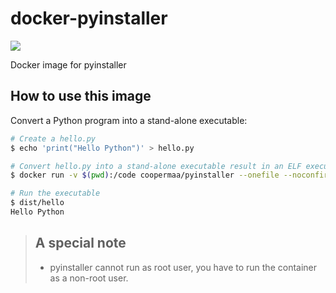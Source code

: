 # docker-pyinstaller
[![](https://badge.imagelayers.io/coopermaa/pyinstaller:latest.svg)](https://imagelayers.io/?images=coopermaa/pyinstaller:latest 'Get your own badge on imagelayers.io')

Docker image for pyinstaller

## How to use this image

Convert a Python program into a stand-alone executable:

```bash
# Create a hello.py
$ echo 'print("Hello Python")' > hello.py

# Convert hello.py into a stand-alone executable result in an ELF executable as 'dist/hello'
$ docker run -v $(pwd):/code coopermaa/pyinstaller --onefile --noconfirm hello.py

# Run the executable
$ dist/hello
Hello Python
```

> ## A special note
> 
> * pyinstaller cannot run as root user, you have to run the container as a non-root user.

